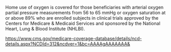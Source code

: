 Home use of oxygen is covered for those beneficiaries with arterial oxygen partial pressure measurements from 56 to 65 mmHg or oxygen saturation at or above 89% who are enrolled subjects in clinical trials approved by the Centers for Medicare & Medicaid Services and sponsored by the National Heart, Lung & Blood Institute (NHLBI).

https://www.cms.gov/medicare-coverage-database/details/ncd-details.aspx?NCDId=312&ncdver=1&bc=AAAAgAAAAAAA&
